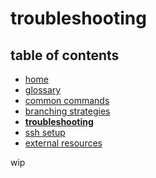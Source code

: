 # troubleshooting

## table of contents
* [home](README.md)
* [glossary](glossary.md)
* [common commands](common_commands.md)
* [branching strategies](branching_strategies.md)
* **[troubleshooting](troubleshooting.md)**
* [ssh setup](ssh_setup.md)
* [external resources](README.md#external-resources)

wip
